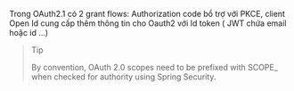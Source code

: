 Trong OAuth2.1 có 2 grant flows: Authorization code bổ trợ với PKCE, client
Open Id cung cấp thêm thông tin cho Oauth2 với Id token ( JWT chứa email hoặc id ...)


>> [!tip]
>> By convention, OAuth 2.0 scopes need to be prefixed with SCOPE_ when checked
>> for authority using Spring Security.